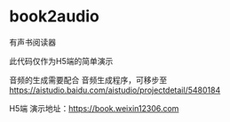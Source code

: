 # book2audio
有声书阅读器

此代码仅作为H5端的简单演示

音频的生成需要配合 音频生成程序，可移步至 https://aistudio.baidu.com/aistudio/projectdetail/5480184

H5端 演示地址：https://book.weixin12306.com
